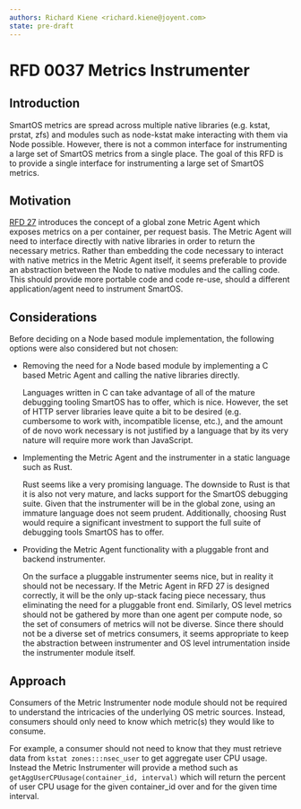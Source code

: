 ```yaml
---
authors: Richard Kiene <richard.kiene@joyent.com>
state: pre-draft
---
```


<!--
    This Source Code Form is subject to the terms of the Mozilla Public
    License, v. 2.0. If a copy of the MPL was not distributed with this
    file, You can obtain one at http://mozilla.org/MPL/2.0/.
-->

<!--
    Copyright 2016 Joyent
-->

# RFD 0037 Metrics Instrumenter
## Introduction
SmartOS metrics are spread across multiple native libraries
(e.g. kstat, prstat, zfs) and modules such as node-kstat make interacting with
them via Node possible. However, there is not a common interface for
instrumenting a large set of SmartOS metrics from a single place. The goal of
this RFD is to provide a single interface for instrumenting a large set of
SmartOS metrics.

## Motivation
[RFD 27](https://github.com/joyent/rfd/blob/master/rfd/0027/README.md)
introduces the concept of a global zone Metric Agent which exposes metrics on a
per container, per request basis. The Metric Agent will need to interface
directly with native libraries in order to return the necessary metrics. Rather
than embedding the code necessary to interact with native metrics in the Metric
Agent itself, it seems preferable to provide an abstraction between the Node to
native modules and the calling code. This should provide more portable code and
code re-use, should a different application/agent need to instrument SmartOS.

## Considerations
Before deciding on a Node based module implementation, the following options
were also considered but not chosen:

* Removing the need for a Node based module by implementing a C based Metric
Agent and calling the native libraries directly.

    Languages written in C can take advantage of all of the mature debugging
    tooling SmartOS has to offer, which is nice. However, the set of HTTP server
    libraries leave quite a bit to be desired (e.g. cumbersome to work with,
    incompatible license, etc.), and the amount of de novo work necessary is not
    justified by a language that by its very nature will require more work than
    JavaScript.

* Implementing the Metric Agent and the instrumenter in a static language such
as Rust.

    Rust seems like a very promising language. The downside to Rust is that
    it is also not very mature, and lacks support for the SmartOS debugging
    suite. Given that the instrumenter will be in the global zone, using an
    immature language does not seem prudent. Additionally, choosing Rust would
    require a significant investment to support the full suite of debugging
    tools SmartOS has to offer.

* Providing the Metric Agent functionality with a pluggable front and backend
  instrumenter.

    On the surface a pluggable instrumenter seems nice, but in reality it should
    not be necessary. If the Metric Agent in RFD 27 is designed correctly, it
    will be the only up-stack facing piece necessary, thus eliminating the need
    for a pluggable front end. Similarly, OS level metrics should not be
    gathered by more than one agent per compute node, so the set of consumers of
    metrics will not be diverse. Since there should not be a diverse set of
    metrics consumers, it seems appropriate to keep the abstraction between
    instrumenter and OS level intrumentation inside the instrumenter module
    itself.

## Approach

Consumers of the Metric Instrumenter node module should not be required to
understand the intricacies of the underlying OS metric sources. Instead,
consumers should only need to know which metric(s) they would like to consume.

For example, a consumer should not need to know that they must retrieve data
from `kstat zones:::nsec_user` to get aggregate user CPU usage. Instead the
Metric Instrumenter will provide a method such as
`getAggUserCPUusage(container_id, interval)` which will return the percent of
user CPU usage for the given container_id over and for the given time interval.

